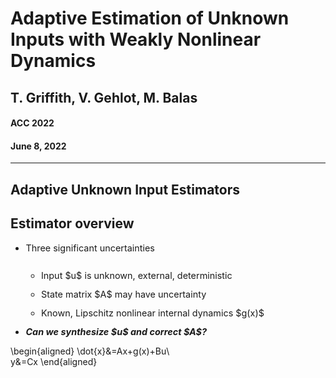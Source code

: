 <!-- .slide: data-background="#500000" class="dark" -->

# Adaptive Estimation of Unknown Inputs with Weakly Nonlinear Dynamics

## T. Griffith, V. Gehlot, M. Balas
#### ACC 2022

#### June 8, 2022

---

<section>
<h1> Adaptive Unknown Input Estimators </h1>
<h2> Estimator overview </h2>
<style>
.vertical-center {
  min-height: 100%;  /* Fallback for browsers do NOT support vh unit */
  min-height: 100vh; /* These two lines are counted as one :-)       */

  display: flex;
  align-items: center;
}

.container{
    display: flex;
}
.col{
    flex: 1;
}
</style>

<div class="container vertical-center">

<div class="col">

<ul style="font-size:1.5vw">
<li style="padding-bottom:0.9em">Three significant uncertainties</li>
<ul>
  <li style="padding-bottom:0.9em"> Input $u$ is unknown, external, deterministic</li>
  <li style="padding-bottom:0.9em"> State matrix $A$ may have uncertainty</li>
  <li style="padding-bottom:0.9em"> Known, Lipschitz nonlinear internal dynamics $g(x)$</li>
  </ul>
<li ><strong><em>Can we synthesize $u$ and correct $A$?</em></strong></li>
</ul> 
</div>



<div class="col">

\begin{aligned}
    \dot{x}&=Ax+g(x)+Bu\\\
    y&=Cx
\end{aligned}



</div>
</div>
</section>


<section>
<h1> Adaptive Unknown Input Estimators </h1>
<h2> Modeling unknown inputs </h2>
<style>
.vertical-center {
  min-height: 100%;  /* Fallback for browsers do NOT support vh unit */
  min-height: 100vh; /* These two lines are counted as one :-)       */

  display: flex;
  align-items: center;
}

.container{
    display: flex;
}
.col{
    flex: 1;
}
</style>

<div class="container vertical-center">

<div class="col">

<ul>
<li style="padding-bottom:0.9em">Approximate input space $\mathbb{U}$</li>
  <ul>
  <li style="padding-bottom:0.9em">$\hat{u}=\sum_{i=1}^{N} c_i f_i(t)$</li></ul>
<li style="padding-bottom:0.9em" style="padding-bottom:0.9em">Persistent Inputs</dt>
<ul>
  <li style="padding-bottom:0.9em">$\dot{z}_u=F_u z_u$</li>
  <li style="padding-bottom:0.9em">$\hat{u}=\Theta_u z_u$</li>
  <li style="padding-bottom:0.9em">$F_u = \begin{bmatrix} 0 & 1 & 0 \\\ -\omega^2 & 0 & 0 \\\ 0 & 0 & 0 \end{bmatrix}$</li>
  </ul>
</ul> 
</div>



<div class="col">

<figure>
  <img src="img/acc/uhat.gif" alt="Trulli" height="600">
</figure>


</div>
</div>

</section>

<section>
<h1> Adaptive Unknown Input Estimators </h1>
<h2> Architecture and estimator error </h2>
<style>
.vertical-center {
  min-height: 100%;  /* Fallback for browsers do NOT support vh unit */
  min-height: 100vh; /* These two lines are counted as one :-)       */

  display: flex;
  align-items: center;
}

.container{
    display: flex;
}
.col{
    flex: 1;
}
</style>

<div class="container vertical-center">

<div class="col">

<figure>
  <img src="img/acc/adapt_est_weak.png" alt="Trulli" height="600">
</figure>
</div>



<div class="col">

Recover $A$ with adaptive scheme
`$$ A \equiv A_m +B L_{*} C $$`
`$$ \dot{L} = -e_y y^* \gamma_e; \ \gamma_e > 0 $$`
<br>
Error dynamics

`$$ \dot{e}=(\bar{A}+\bar{K} \bar{C})e+\bar{B} \Delta L y +\varepsilon \Delta g $$`

`$$ \begin{bmatrix} \dot{e}_x \\\ \dot{e}_z \end{bmatrix} = \underbrace{\begin{bmatrix} A_m+K_x C & B \Theta_u \\\ K_u C & F \end{bmatrix}}_\text{$\bar{A}_c$} \begin{bmatrix} e_x \\\ e_z \end{bmatrix} +\begin{bmatrix} B \\\ 0 \end{bmatrix} w +\varepsilon\begin{bmatrix} g(\hat{x})-g(x) \\\ 0 \end{bmatrix}$$`



</div>



</section>

<section>
<h1> Adaptive Unknown Input Estimators </h1>
<h2> Architecture and estimator error </h2>

 <ul>
  <li>ASD plant dynamics</li>
  <li>$A$ Hurwitz</li>
  <li>Bounded `$L_{*}$`</li>
  <li>Error in state and input converges to zero
    <ul>
      <li>`$V(e,\Delta L) = \frac{1}{2}e^*\bar{P}e+\frac{1}{2}\text{tr}(\Delta L \gamma_e^{-1} \Delta L^*)$`</li>
      <li>`$\dot{V}(e, \Delta L)\leq -\Big(\underbrace{\frac{1}{2}\lambda_{\text{min}}(\bar{Q})-\varepsilon \mu\lambda_{\text{max}}(\bar{P})}_{\bar{\alpha}>0}\Big)||e||^2$`</li>
    </ul>
  </li>
</ul> 
<br>
<p> `\begin{align} 0<\varepsilon <\frac{\lambda_{\text{min}}(\bar{Q})}{2 \mu \lambda_{\text{max}}(\bar{P})}\Longleftrightarrow \bar{\alpha}>0. \end{align}`</p>

</section>

---


<!-- .slide: data-background="#ffffff" class="light" -->

<section>

<h1> Illustrative example</h1>
<style>
.vertical-center {
  min-height: 100%;  /* Fallback for browsers do NOT support vh unit */
  min-height: 100vh; /* These two lines are counted as one :-)       */

  display: flex;
  align-items: center;
}

.container{
    display: flex;
}
.col{
    flex: 1;
}
</style>

<div class="container vertical-center">

<div class="col">
\begin{align}
\dot{x}&=A_m x+\varepsilon g(x)+Bu\\\
&=\begin{bmatrix}
-4 &1 &2\\\
-1 & -1 & 1\\\
-1 & 1 &-1 
\end{bmatrix}x+ \sin(x)+B u \\\
y&=Cx
\end{align}

</div>



<div class="col">
\begin{align}
\dot{x}&=A x+\varepsilon g(x)+Bu\\\
&=\begin{bmatrix}
-2.86 &1 &4.7\\\
1.8 & -1 & 6.7\\\
-9 & 1 &-1 7.2
\end{bmatrix}x+ \sin(x)+B u \\\
y&=Cx
\end{align}
<br>

</div>

</div>

<br>
`\begin{align}
L*=\begin{bmatrix}
-8 & 1\\\
2 & -7
\end{bmatrix}
\end{align}`


`\begin{align}
u_1(t)&=c_{11} \sin(2t)+ c_{12} \cos(2t) + c_{13} \sin(7t) + c_{14} \cos(7t)
\end{align}`
`\begin{align}
u_2(t)&=c_{11} +c_{22}t+c_{23}t^2+c_{24}t^3
\end{align}`

</section>



<section>

<h1> Illustrative example</h1>
<h3> Both the state error and the input error converge simultaneously </h3>
<style>
.vertical-center {
  min-height: 100%;  /* Fallback for browsers do NOT support vh unit */
  min-height: 100vh; /* These two lines are counted as one :-)       */

  display: flex;
  align-items: center;
}

.container{
    display: flex;
}
.col{
    flex: 1;
}
</style>

<div class="container vertical-center">

<div class="col">
<figure>
  <img src="img/acc/ex_converge2.gif" alt="Trulli" height="500">
</figure>
</div>



<div class="col">
<figure>
  <img src="img/acc/eu_converge.gif" alt="Trulli" height="500">
</figure>

</div>

</div>

</section>

<section>

<h1> Illustrative example</h1>
<h3> provided $\epsilon$ is not too great </h3>
<p> `$0 < \epsilon < \frac{\lambda_{\min}(\bar{Q})}{2 \mu \lambda_{\max}(\bar{P})}$` </p>
<style>
.vertical-center {
  min-height: 100%;  /* Fallback for browsers do NOT support vh unit */
  min-height: 100vh; /* These two lines are counted as one :-)       */

  display: flex;
  align-items: center;
}

.container{
    display: flex;
}
.col{
    flex: 1;
}
</style>

<div class="container vertical-center">

<div class="col">
<figure>
  <img src="img/acc/ex_sad_epsilon2.gif" alt="Trulli" height="500">
</figure>
</div>



<div class="col">
<figure>
  <img src="img/acc/eu_sad_epsilon3.gif" alt="Trulli" height="500">
</figure>

</div>

</div>

</section>

---

<section>

<h1> Application: Biomarker dynamics </h1>
<style>
.vertical-center {
  min-height: 100%;  /* Fallback for browsers do NOT support vh unit */
  min-height: 100vh; /* These two lines are counted as one :-)       */

  display: flex;
  align-items: center;
}

.container{
    display: flex;
}
.col{
    flex: 1;
}
</style>

<div class="container vertical-center">

<div class="col">


<h3> Kalman filtering </h3>
<figure>
  <img src="img/acc/square_noL.gif" alt="Trulli" height="750">
</figure>

</div>



<div class="col">

<h3> aUIO  </h3>
<figure>
  <img src="img/acc/square_L.gif" alt="Trulli" height="750">
</figure>



</div>

</div>

</section>

